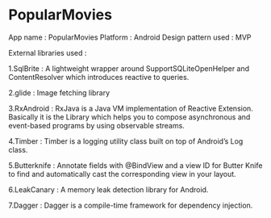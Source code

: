 # PopularMovies

App name : PopularMovies
Platform : Android
Design pattern used : MVP

External libraries used :

1.SqlBrite :
A lightweight wrapper around SupportSQLiteOpenHelper and ContentResolver which introduces reactive to queries.

2.glide : 
Image fetching library

3.RxAndroid : 
RxJava is a Java VM implementation of Reactive Extension. Basically it is the Library which helps you to compose asynchronous and event-based programs by using observable streams.

4.Timber :
Timber is a logging utility class built on top of Android’s Log class. 

5.Butterknife :
Annotate fields with @BindView and a view ID for Butter Knife to find and automatically cast the corresponding view in your layout.

6.LeakCanary :
A memory leak detection library for Android.

7.Dagger :
Dagger is a compile-time framework for dependency injection. 
